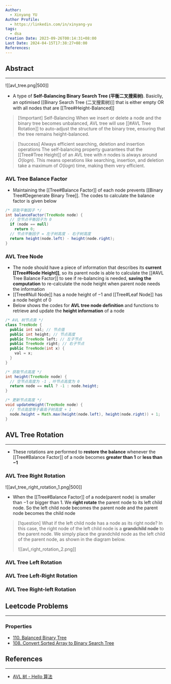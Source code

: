 ```yaml
---
Author:
  - Xinyang YU
Author Profile:
  - https://linkedin.com/in/xinyang-yu
tags:
  - dsa
Creation Date: 2023-09-26T00:14:31+08:00
Last Date: 2024-04-15T17:38:27+08:00
References: 
---
```

## Abstract
---
![[avl_tree.png|500]]

- A type of **Self-Balancing Binary Search Tree (平衡二叉搜索树)**. Basiclly, an optimised [[Binary Search Tree (二叉搜索树)]] that is either empty OR with all nodes that are [[Tree#Height-Balanced]]


>[!important] Self-Balancing
> When we insert or delete a node and the binary tree becomes unbalanced, AVL tree will use [[#AVL Tree Rotation]] to auto-adjust the structure of the binary tree, ensuring that the tree remains height-balanced.

>[!success] Always efficient searching, deletion and insertion operations
> The self-balancing property guarantees that the [[Tree#Tree Height]] of an AVL tree with $n$ nodes is always around $O(log n)$. This means operations like searching, insertion, and deletion take a maximum of $O(log n)$ time, making them very efficient.


### AVL Tree Balance Factor
- Maintaining the [[Tree#Balance Factor]] of each node prevents [[Binary Tree#Degenerate Binary Tree]]. The codes to calculate the balance factor is given below

```java
/* 获取平衡因子 */
int balanceFactor(TreeNode node) {
  // 空节点平衡因子为 0
  if (node == null)
    return 0;
  // 节点平衡因子 = 左子树高度 - 右子树高度
  return height(node.left) - height(node.right);
}
```


### AVL Tree Node
- The node should have a piece of information that describes its **current [[Tree#Node Height]]**, so its parent node is able to calculate the [[#AVL Tree Balance Factor]] to see if re-balancing is needed, **saving the computation** to re-calculate the node height when parent node needs the information
- [[Tree#Null Node]] has a node height of $-1$ and [[Tree#Leaf Node]] has a node height of $0$
- Below shows the codes for **AVL tree node definition** and functions to retrieve and update the **height information** of a node

```java
/* AVL 树节点类 */
class TreeNode {
  public int val; // 节点值
  public int height; // 节点高度
  public TreeNode left; // 左子节点
  public TreeNode right; // 右子节点
  public TreeNode(int x) {
    val = x;
  }
}

/* 获取节点高度 */
int height(TreeNode node) {
  // 空节点高度为 -1 ，叶节点高度为 0
  return node == null ? -1 : node.height;
}

/* 更新节点高度 */
void updateHeight(TreeNode node) {
  // 节点高度等于最高子树高度 + 1
  node.height = Math.max(height(node.left), height(node.right)) + 1;
}
```
 



## AVL Tree Rotation
---
- These rotations are performed to **restore the balance** whenever the [[Tree#Balance Factor]] of a node becomes **greater than $1$** or **less than $-1$**

### AVL Tree Right Rotation
![[avl_tree_right_rotation_1.png|500]]

- When the [[Tree#Balance Factor]] of a node(parent node) is smaller than $-1$ or bigger than $1$. We **right rotate** the parent node to its left child node. So the left child node becomes the parent node and the parent node becomes the child node

>[!question] What if the left child node has a node as its right node?
> In this case, the right node of the left child node is a **grandchild node** to the parent node. We simply place the grandchild node as the left child of the parent node, as shown in the diagram below.
> 
> ![[avl_right_rotation_2.png]]

### AVL Tree Left Rotation


### AVL Tree Left-Right Rotation


### AVL Tree Right-left Rotation




## Leetcode Problems
---
### Properties
- [110. Balanced Binary Tree](https://leetcode.cn/problems/balanced-binary-tree/)
- [108. Convert Sorted Array to Binary Search Tree](https://leetcode.cn/problems/convert-sorted-array-to-binary-search-tree/)


## References
---
- [AVL 树 - Hello 算法](https://www.hello-algo.com/chapter_tree/avl_tree/)